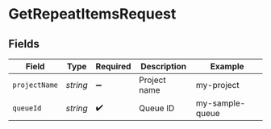 # GetRepeatItemsRequest


## Fields

| Field              | Type               | Required           | Description        | Example            |
| ------------------ | ------------------ | ------------------ | ------------------ | ------------------ |
| `projectName`      | *string*           | :heavy_minus_sign: | Project name       | my-project         |
| `queueId`          | *string*           | :heavy_check_mark: | Queue ID           | my-sample-queue    |